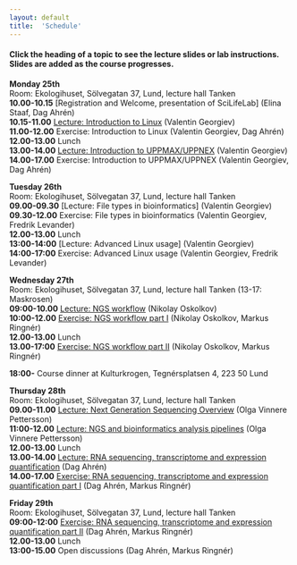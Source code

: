 ```yaml
---
layout: default
title:  'Schedule'
---
```


#### Click the heading of a topic to see the lecture slides or lab instructions. Slides are added as the course progresses.

**Monday 25th**  
Room: Ekologihuset, Sölvegatan 37, Lund, lecture hall Tanken  
**10.00-10.15** [Registration and Welcome, presentation of SciLifeLab] (Elina Staaf, Dag Ahrén)  
**10.15-11.00** [Lecture: Introduction to Linux](slides/linux-tutorial.pdf) (Valentin Georgiev)  
**11.00-12.00** Exercise: Introduction to Linux (Valentin Georgiev, Dag Ahrén)  
**12.00-13.00** Lunch  
**13.00-14.00** [Lecture: Introduction to UPPMAX/UPPNEX](slides/UPPMAX-tutorial.pdf) (Valentin Georgiev)  
**14.00-17.00** Exercise: Introduction to UPPMAX/UPPNEX (Valentin Georgiev, Dag Ahrén)  

**Tuesday 26th**  
Room: Ekologihuset, Sölvegatan 37, Lund, lecture hall Tanken  
**09.00-09.30** [Lecture: File types in bioinformatics] (Valentin Georgiev)  
**09.30-12.00** Exercise: File types in bioinformatics (Valentin Georgiev, Fredrik Levander)  
**12.00-13.00** Lunch  
**13:00-14:00** [Lecture: Advanced Linux usage] (Valentin Georgiev)  
**14:00-17:00** Exercise: Advanced Linux usage (Valentin Georgiev, Fredrik Levander)  

**Wednesday 27th**  
Room: Ekologihuset, Sölvegatan 37, Lund, lecture hall Tanken (13-17: Maskrosen)  
**09:00-10.00** [Lecture: NGS workflow](slides/NGS_workflow.pdf) (Nikolay Oskolkov)  
**10:00-12.00** [Exercise: NGS workflow part I](labs/NGS_workflow) (Nikolay Oskolkov, Markus Ringnér)  
**12.00-13.00** Lunch  
**13.00-17:00** [Exercise: NGS workflow part II](labs/NGS_workflow) (Nikolay Oskolkov, Markus Ringnér)  

**18:00-** Course dinner at Kulturkrogen, Tegnérsplatsen 4, 223 50 Lund  

**Thursday 28th**  
Room: Ekologihuset, Sölvegatan 37, Lund, lecture hall Tanken  
**09.00-11.00** [Lecture: Next Generation Sequencing Overview](slides/Sequencing_OVP2017_b.pdf) (Olga Vinnere Pettersson)  
**11:00-12.00** [Lecture: NGS and bioinformatics analysis pipelines](slides/SciLife_Bioinfo_course_may2017_AA.ppt) (Olga Vinnere Pettersson)  
**12.00-13.00** Lunch  
**13.00-14.00** [Lecture: RNA sequencing, transcriptome and expression quantification](slides/Lecture.html) (Dag Ahrén)   
**14.00-17.00** [Exercise: RNA sequencing, transcriptome and expression quantification part I](labs/RNAseqLab.md) (Dag Ahrén, Markus Ringnér)  

**Friday 29th**  
Room: Ekologihuset, Sölvegatan 37, Lund, lecture hall Tanken  
**09:00-12:00** [Exercise: RNA sequencing, transcriptome and expression quantification part II](labs/RNAseqLab.md) (Dag Ahrén, Markus Ringnér)  
**12.00-13.00** Lunch  
**13:00-15.00** Open discussions (Dag Ahrén, Markus Ringnér)  


